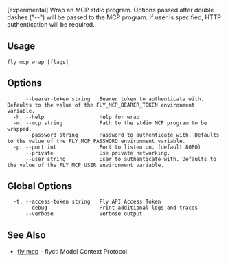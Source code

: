 [experimental] Wrap an MCP stdio program. Options passed after double dashes ("--") will be passed to the MCP program. If user is specified, HTTP authentication will be required.


## Usage
~~~
fly mcp wrap [flags]
~~~

## Options

~~~
      --bearer-token string   Bearer token to authenticate with. Defaults to the value of the FLY_MCP_BEARER_TOKEN environment variable.
  -h, --help                  help for wrap
  -m, --mcp string            Path to the stdio MCP program to be wrapped.
      --password string       Password to authenticate with. Defaults to the value of the FLY_MCP_PASSWORD environment variable.
  -p, --port int              Port to listen on. (default 8080)
      --private               Use private networking.
      --user string           User to authenticate with. Defaults to the value of the FLY_MCP_USER environment variable.
~~~

## Global Options

~~~
  -t, --access-token string   Fly API Access Token
      --debug                 Print additional logs and traces
      --verbose               Verbose output
~~~

## See Also

* [fly mcp](/docs/flyctl/mcp/)	 - flyctl Model Context Protocol.

